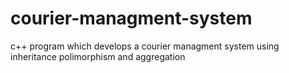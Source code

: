 # courier-managment-system
c++ program which develops a courier managment system using inheritance polimorphism and aggregation
